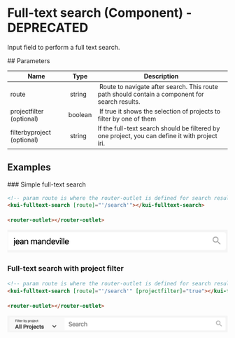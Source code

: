 # Full-text search (Component) - DEPRECATED

Input field to perform a full text search.

## Parameters

Name | Type | Description
--- | --- | ---
route | string | Route to navigate after search. This route path should contain a component for search results.
projectfilter (optional) | boolean | If true it shows the selection of projects to filter by one of them
filterbyproject (optional) | string | If the full-text search should be filtered by one project, you can define it with project iri.

## Examples

### Simple full-text search

```html
<!-- param route is where the router-outlet is defined for search results -->
<kui-fulltext-search [route]="'/search'"></kui-fulltext-search>

<router-outlet></router-outlet>
```

![Simple full-text search](../../../../assets/images/knora-ui/fulltext-search-simple.png)

### Full-text search with project filter

```html
<!-- param route is where the router-outlet is defined for search results -->
<kui-fulltext-search [route]="'/search'" [projectfilter]="true"></kui-fulltext-search>

<router-outlet></router-outlet>
```

![Full-text search with project filter](../../../../assets/images/knora-ui/fulltext-search-with-project-filter.png)
